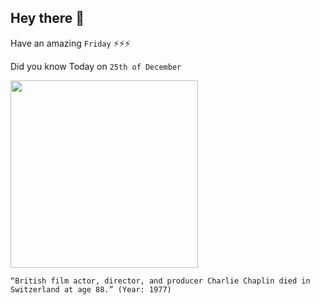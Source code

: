 ## Hey there 👋
Have an amazing `Friday` ⚡⚡⚡

Did you know Today on `25th of December`
 
 [<img src="https://upload.wikimedia.org/wikipedia/commons/7/78/The_Tramp_Essanay.jpg" width="300" />](http://en.wikipedia.org/wiki/Charlie_Chaplin) 
 ```
“British film actor, director, and producer Charlie Chaplin died in Switzerland at age 88.” (Year: 1977)
```
